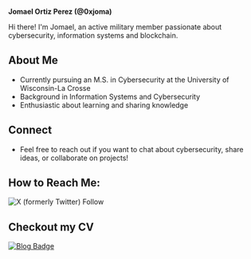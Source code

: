 **Jomael Ortiz Perez (@0xjoma)**

Hi there! I'm Jomael, an active military member passionate about cybersecurity, information systems and blockchain.

## About Me

* Currently pursuing an M.S. in Cybersecurity at the University of Wisconsin-La Crosse
* Background in Information Systems and Cybersecurity
* Enthusiastic about learning and sharing knowledge

## Connect

* Feel free to reach out if you want to chat about cybersecurity, share ideas, or collaborate on projects!

## How to Reach Me:

![X (formerly Twitter) Follow](https://img.shields.io/twitter/follow/0xjoma) 

## Checkout my CV

[![Blog Badge](https://img.shields.io/badge/cv-Visit-brightgreen)](https://jomaelortizperez.com//)
